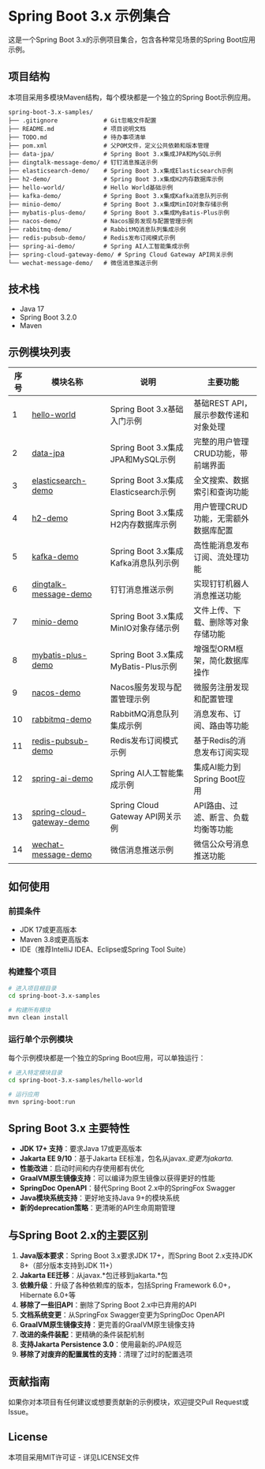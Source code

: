 # Spring Boot 3.x 示例集合

这是一个Spring Boot 3.x的示例项目集合，包含各种常见场景的Spring Boot应用示例。

## 项目结构
本项目采用多模块Maven结构，每个模块都是一个独立的Spring Boot示例应用。

```
spring-boot-3.x-samples/
├── .gitignore             # Git忽略文件配置
├── README.md              # 项目说明文档
├── TODO.md                # 待办事项清单
├── pom.xml                # 父POM文件，定义公共依赖和版本管理
├── data-jpa/              # Spring Boot 3.x集成JPA和MySQL示例
├── dingtalk-message-demo/ # 钉钉消息推送示例
├── elasticsearch-demo/    # Spring Boot 3.x集成Elasticsearch示例
├── h2-demo/               # Spring Boot 3.x集成H2内存数据库示例
├── hello-world/           # Hello World基础示例
├── kafka-demo/            # Spring Boot 3.x集成Kafka消息队列示例
├── minio-demo/            # Spring Boot 3.x集成MinIO对象存储示例
├── mybatis-plus-demo/     # Spring Boot 3.x集成MyBatis-Plus示例
├── nacos-demo/            # Nacos服务发现与配置管理示例
├── rabbitmq-demo/         # RabbitMQ消息队列集成示例
├── redis-pubsub-demo/     # Redis发布订阅模式示例
├── spring-ai-demo/        # Spring AI人工智能集成示例
├── spring-cloud-gateway-demo/ # Spring Cloud Gateway API网关示例
└── wechat-message-demo/   # 微信消息推送示例
```

## 技术栈
- Java 17
- Spring Boot 3.2.0
- Maven

## 示例模块列表
| 序号 | 模块名称 | 说明 | 主要功能 |
|-----|---------|------|---------|
| 1 | [hello-world](hello-world) | Spring Boot 3.x基础入门示例 | 基础REST API，展示参数传递和对象处理 |
| 2 | [data-jpa](data-jpa) | Spring Boot 3.x集成JPA和MySQL示例 | 完整的用户管理CRUD功能，带前端界面 |
| 3 | [elasticsearch-demo](elasticsearch-demo) | Spring Boot 3.x集成Elasticsearch示例 | 全文搜索、数据索引和查询功能 |
| 4 | [h2-demo](h2-demo) | Spring Boot 3.x集成H2内存数据库示例 | 用户管理CRUD功能，无需额外数据库配置 |
| 5 | [kafka-demo](kafka-demo) | Spring Boot 3.x集成Kafka消息队列示例 | 高性能消息发布订阅、流处理功能 |
| 6 | [dingtalk-message-demo](dingtalk-message-demo) | 钉钉消息推送示例 | 实现钉钉机器人消息推送功能 |
| 7 | [minio-demo](minio-demo) | Spring Boot 3.x集成MinIO对象存储示例 | 文件上传、下载、删除等对象存储功能 |
| 8 | [mybatis-plus-demo](mybatis-plus-demo) | Spring Boot 3.x集成MyBatis-Plus示例 | 增强型ORM框架，简化数据库操作 |
| 9 | [nacos-demo](nacos-demo) | Nacos服务发现与配置管理示例 | 微服务注册发现和配置管理 |
| 10 | [rabbitmq-demo](rabbitmq-demo) | RabbitMQ消息队列集成示例 | 消息发布、订阅、路由等功能 |
| 11 | [redis-pubsub-demo](redis-pubsub-demo) | Redis发布订阅模式示例 | 基于Redis的消息发布订阅实现 |
| 12 | [spring-ai-demo](spring-ai-demo) | Spring AI人工智能集成示例 | 集成AI能力到Spring Boot应用 |
| 13 | [spring-cloud-gateway-demo](spring-cloud-gateway-demo) | Spring Cloud Gateway API网关示例 | API路由、过滤、断言、负载均衡等功能 |
| 14 | [wechat-message-demo](wechat-message-demo) | 微信消息推送示例 | 微信公众号消息推送功能 |

## 如何使用

### 前提条件
- JDK 17或更高版本
- Maven 3.8或更高版本
- IDE（推荐IntelliJ IDEA、Eclipse或Spring Tool Suite）

### 构建整个项目
```bash
# 进入项目根目录
cd spring-boot-3.x-samples

# 构建所有模块
mvn clean install
```

### 运行单个示例模块
每个示例模块都是一个独立的Spring Boot应用，可以单独运行：

```bash
# 进入特定模块目录
cd spring-boot-3.x-samples/hello-world

# 运行应用
mvn spring-boot:run
```

## Spring Boot 3.x 主要特性
- **JDK 17+ 支持**：要求Java 17或更高版本
- **Jakarta EE 9/10**：基于Jakarta EE标准，包名从javax.*变更为jakarta.*
- **性能改进**：启动时间和内存使用都有优化
- **GraalVM原生镜像支持**：可以编译为原生镜像以获得更好的性能
- **SpringDoc OpenAPI**：替代Spring Boot 2.x中的SpringFox Swagger
- **Java模块系统支持**：更好地支持Java 9+的模块系统
- **新的deprecation策略**：更清晰的API生命周期管理

## 与Spring Boot 2.x的主要区别
1. **Java版本要求**：Spring Boot 3.x要求JDK 17+，而Spring Boot 2.x支持JDK 8+（部分版本支持到JDK 11+）
2. **Jakarta EE迁移**：从javax.*包迁移到jakarta.*包
3. **依赖升级**：升级了各种依赖库的版本，包括Spring Framework 6.0+，Hibernate 6.0+等
4. **移除了一些旧API**：删除了Spring Boot 2.x中已弃用的API
5. **文档系统变更**：从SpringFox Swagger变更为SpringDoc OpenAPI
6. **GraalVM原生镜像支持**：更完善的GraalVM原生镜像支持
7. **改进的条件装配**：更精确的条件装配机制
8. **支持Jakarta Persistence 3.0**：使用最新的JPA规范
9. **移除了对废弃的配置属性的支持**：清理了过时的配置选项

## 贡献指南
如果你对本项目有任何建议或想要贡献新的示例模块，欢迎提交Pull Request或Issue。

## License
本项目采用MIT许可证 - 详见LICENSE文件